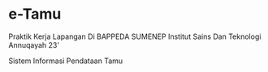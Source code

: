 # e-Tamu
Praktik Kerja Lapangan Di BAPPEDA SUMENEP
Institut Sains Dan Teknologi Annuqayah 23'

Sistem Informasi Pendataan Tamu 

